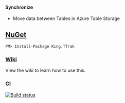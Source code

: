 #### Synchronize
+ Move data between Tables in Azure Table Storage


## [NuGet](https://www.nuget.org/packages/King.TTrak/)
```
PM> Install-Package King.TTrak
```

### [Wiki](https://github.com/jefking/King.T-Trak/wiki)
View the wiki to learn how to use this.

### CI
[![Build status](https://dev.azure.com/jefkin/oss/_apis/build/status/King.T-Trak)](https://dev.azure.com/jefkin/oss/_build/latest?definitionId=19)